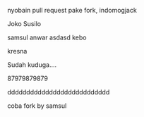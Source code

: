nyobain pull request pake fork, indomogjack

Joko Susilo

samsul anwar asdasd kebo

kresna


Sudah kuduga....


87979879879

ddddddddddddddddddddddddddd

coba fork by samsul